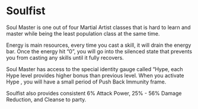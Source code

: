 # Soulfist
Soul Master is one out of four Martial Artist classes that is hard to learn and master while being the least population class at the same time.

Energy is main resources, every time you cast a skill, it will drain the energy bar. Once the energy hit “0”, you will go into the silenced state that prevents you from casting any skills until it fully recovers.

Soul Master has access to the special identity gauge called “Hype, each Hype level provides higher bonus than previous level. When you activate Hype , you will have a small period of Push Back Immunity frame.

Soulfist also provides consistent 6% Attack Power, 25% - 56% Damage Reduction, and Cleanse to party.
